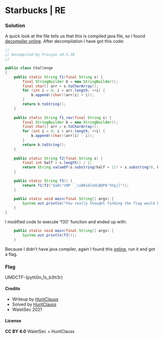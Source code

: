 # Starbucks | RE

### Solution

A quick look at the file tells us that this is compiled java file, so I found [decompiler online](http://www.javadecompilers.com/). After decompilation I have got this code:

```java
// 
// Decompiled by Procyon v0.5.36
// 

public class Challenge
{
    public static String f1(final String s) {
        final StringBuilder b = new StringBuilder();
        final char[] arr = s.toCharArray();
        for (int i = 0; i < arr.length; ++i) {
            b.append((char)(arr[i] + i));
        }
        return b.toString();
    }
    
    public static String f1_rev(final String s) {
        final StringBuilder b = new StringBuilder();
        final char[] arr = s.toCharArray();
        for (int i = 0; i < arr.length; ++i) {
            b.append((char)(arr[i] - i));
        }
        return b.toString();
    }
    
    public static String f2(final String s) {
        final int half = s.length() / 2;
        return String.valueOf(s.substring(half + 1)) + s.substring(0, half + 1);
    }
    
    public static String f3() {
        return f1(f2("$aQ\"cNP `_\u001d[eULB@PA'thpj]"));
    }
    
    public static void main(final String[] args) {
        System.out.println("You really thought finding the flag would be so easy?");
    }
}
```

I modified code to execute 'f3()' function and ended up with:

```java
    public static void main(final String[] args) {
        System.out.println(f3());
    }
```

Because I didn't have java compiler, again I found this [online](https://www.online-java.com/), run it and got a flag.

### Flag

UMDCTF-{pyth0n_1s_b3tt3r}

#### Credits

- Writeup by [HuntClauss](https://ctftime.org/user/106464)
- Solved by [HuntClauss](https://ctftime.org/user/106464)
- WaletSec 2021

#### License

**CC BY 4.0** WaletSec + HuntClauss
